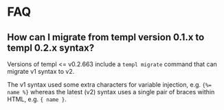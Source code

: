 # FAQ

## How can I migrate from templ version 0.1.x to templ 0.2.x syntax?

Versions of templ &lt;= v0.2.663 include a `templ migrate` command that can migrate v1 syntax to v2.

The v1 syntax used some extra characters for variable injection, e.g. `{%= name %}` whereas the latest (v2) syntax uses a single pair of braces within HTML, e.g. `{ name }`.
